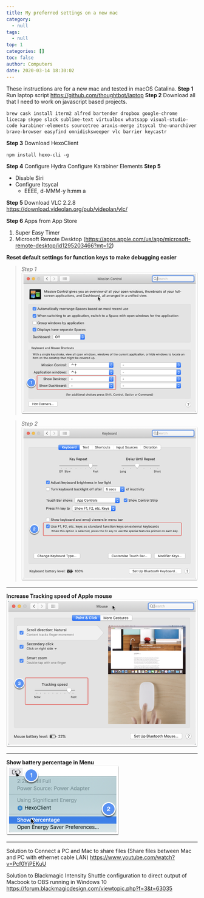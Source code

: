 ```yaml
---
title: My preferred settings on a new mac
category:
  - null
tags:
  - null
top: 1
categories: []
toc: false
author: Computers
date: 2020-03-14 18:30:02
---
```


These instructions are for a new mac and tested in macOS Catalina. 
**Step 1**
Run laptop script
https://github.com/thoughtbot/laptop
**Step 2**
Download all that I need to work on javascript based projects.
```language
brew cask install iterm2 alfred bartender dropbox google-chrome licecap skype slack sublime-text virtualbox whatsapp visual-studio-code karabiner-elements sourcetree araxis-merge itsycal the-unarchiver brave-browser easyfind omnidisksweeper vlc barrier keycastr
```

**Step 3**
Download HexoClient

```
npm install hexo-cli -g
```
**Step 4**
Configure Hydra
Configure Karabiner Elements
**Step 5**
- Disable Siri
- Configure Itsycal 
	- EEEE, d-MMM-y h:mm a

**Step 5**
Download VLC 2.2.8 
https://download.videolan.org/pub/videolan/vlc/

**Step 6**
Apps from App Store
1. Super Easy Timer
2. Microsoft Remote Desktop (https://apps.apple.com/us/app/microsoft-remote-desktop/id1295203466?mt=12)

**Reset default settings for function keys to make debugging easier**

> *Step 1*
![image.png](/images/2020/03/14/de9b8d30-65df-11ea-b442-29d283043002.png)

> *Step 2*
![image.png](/images/2020/03/14/e7fcacb0-65df-11ea-b442-29d283043002.png)  

---
**Increase Tracking speed of Apple mouse**
![image.png](/images/2020/03/14/f3fcba00-65df-11ea-b442-29d283043002.png)

---
**Show battery percentage in Menu**
![image.png](/images/2020/03/14/40a51e10-65f4-11ea-b442-29d283043002.png)

---

Solution to Connect a PC and Mac to share files (Share files between Mac and PC with ethernet cable LAN)
https://www.youtube.com/watch?v=Pcf0YjPEKuU

Solution to Blackmagic Intensity Shuttle configuration to direct output of Macbook to OBS running in Windows 10
https://forum.blackmagicdesign.com/viewtopic.php?f=3&t=63035